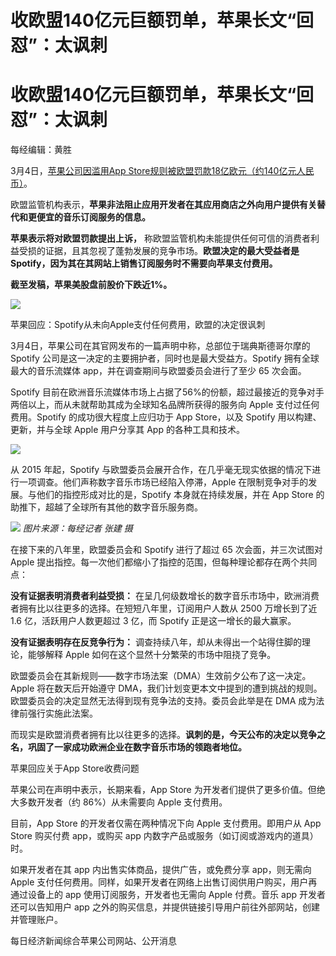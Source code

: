 # 收欧盟140亿元巨额罚单，苹果长文“回怼”：太讽刺

# 收欧盟140亿元巨额罚单，苹果长文“回怼”：太讽刺

每经编辑：黄胜

3月4日，[苹果公司因滥用App
Store规则被欧盟罚款18亿欧元（约140亿元人民币）](https://news.qq.com/rain/a/20240304A08NI300)。

欧盟监管机构表示，**苹果非法阻止应用开发者在其应用商店之外向用户提供有关替代和更便宜的音乐订阅服务的信息。**

**苹果表示将对欧盟罚款提出上诉，**
称欧盟监管机构未能提供任何可信的消费者利益受损的证据，且其忽视了蓬勃发展的竞争市场。**欧盟决定的最大受益者是Spotify，因为其在其网站上销售订阅服务时不需要向苹果支付费用。**

**截至发稿，苹果美股盘前股价下跌近1%。**

![](https://inews.gtimg.com/om_bt/OKj0vKLKWMsLIO2fxk8g0Wwf3ZwXcAVOMFOT5yflTOO8QAA/1000)

苹果回应：Spotify从未向Apple支付任何费用，欧盟的决定很讽刺

3月4日，苹果公司在其官网发布的一篇声明中称，总部位于瑞典斯德哥尔摩的 Spotify 公司是这一决定的主要拥护者，同时也是最大受益方。Spotify
拥有全球最大的音乐流媒体 app，并在调查期间与欧盟委员会进行了至少 65 次会面。

Spotify 目前在欧洲音乐流媒体市场上占据了56%的份额，超过最接近的竞争对手两倍以上，而从未就帮助其成为全球知名品牌所获得的服务向 Apple
支付过任何费用。Spotify 的成功很大程度上应归功于 App Store，以及 Spotify 用以构建、更新，并与全球 Apple 用户分享其 App
的各种工具和技术。

![](https://inews.gtimg.com/om_bt/OjqInK6Oq52gzBHnc2LUc23Er7ku2gn3tzfUqMLu6Gfs0AA/1000)

从 2015 年起，Spotify 与欧盟委员会展开合作，在几乎毫无现实依据的情况下进行一项调查。他们声称数字音乐市场已经陷入停滞，Apple
在限制竞争对手的发展。与他们的指控形成对比的是，Spotify 本身就在持续发展，并在 App Store 的助推下，超越了全球所有其他的数字音乐服务商。

![](https://inews.gtimg.com/om_bt/OSvx2Kh2XFxGsZ0e9L-yHmeSqWjFCK6GThMunZpjszYkAAA/1000)
_图片来源：每经记者 张建 摄_

在接下来的八年里，欧盟委员会和 Spotify 进行了超过 65 次会面，并三次试图对 Apple
提出指控。每一次他们都缩小了指控的范围，但每种理论都存在两个共同点：

**没有证据表明消费者利益受损：** 在呈几何级数增长的数字音乐市场中，欧洲消费者拥有比以往更多的选择。在短短八年里，订阅用户人数从 2500 万增长到了近
1.6 亿，活跃用户人数更超过 3 亿，而 Spotify 正是这一增长的最大赢家。

**没有证据表明存在反竞争行为：** 调查持续八年，却从未得出一个站得住脚的理论，能够解释 Apple 如何在这个显然十分繁荣的市场中阻挠了竞争。

欧盟委员会在其新规则——数字市场法案（DMA）生效前夕公布了这一决定。Apple 将在数天后开始遵守
DMA，我们计划变更本文中提到的遭到挑战的规则。欧盟委员会的决定显然无法得到现有竞争法的支持。委员会此举是在 DMA 成为法律前强行实施此法案。

而现实是欧盟消费者拥有比以往更多的选择。**讽刺的是，今天公布的决定以竞争之名，巩固了一家成功欧洲企业在数字音乐市场的领跑者地位。**

苹果回应关于App Store收费问题

苹果公司在声明中表示，长期来看，App Store 为开发者们提供了更多价值。但绝大多数开发者（约 86%）从未需要向 Apple 支付费用。

目前，App Store 的开发者仅需在两种情况下向 Apple 支付费用。即用户从 App Store 购买付费 app，或购买 app
内数字产品或服务（如订阅或游戏内的道具）时。

如果开发者在其 app 内出售实体商品，提供广告，或免费分享 app，则无需向 Apple
支付任何费用。同样，如果开发者在网络上出售订阅供用户购买，用户再通过设备上的 app 使用订阅服务，开发者也无需向 Apple 付费。音乐 app
开发者还可以告知用户 app 之外的购买信息，并提供链接引导用户前往外部网站，创建并管理账户。

每日经济新闻综合苹果公司网站、公开消息

